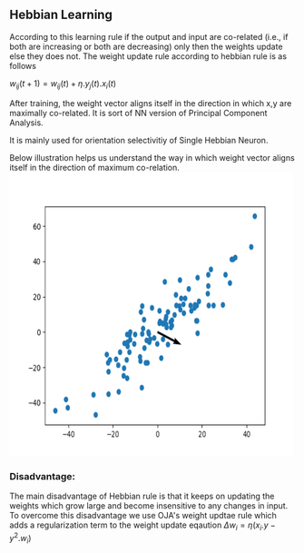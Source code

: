 
## Hebbian Learning
According to this learning rule if the output and input are co-related (i.e., if both are increasing or both are decreasing) only then the weights update else they does not. The weight update rule according to hebbian rule is as follows

$w_{ij}(t+1) = w_{ij}(t)+\eta . y_j(t).x_i(t)$

After training, the weight vector aligns itself in the direction in which x,y are maximally co-related. It is sort of NN version of Principal Component Analysis.

It is mainly used for orientation selectivitiy of Single Hebbian Neuron.

Below illustration helps us understand the way in which weight vector aligns itself in the direction of maximum co-relation.
<img src="./Gifs/hebbian2.gif" height="500" width="500"/>


### Disadvantage:
The main disadvantage of Hebbian rule is that it keeps on updating the weights which grow large and become insensitive to any changes in input. To overcome this disadvantage we use OJA's weight updtae rule which adds a regularization term to the weight update eqaution 
$\Delta w_i = \eta(x_i.y-y^2.w_i)$


